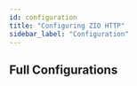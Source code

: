 ```yaml
---
id: configuration
title: "Configuring ZIO HTTP"
sidebar_label: "Configuration"
---
```


## Full Configurations

```scala mdoc:zio-http-config

```
